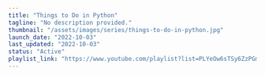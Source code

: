```yaml
---
title: "Things to Do in Python"
tagline: "No description provided."
thumbnail: "/assets/images/series/things-to-do-in-python.jpg"
launch_date: "2022-10-03"
last_updated: "2022-10-03"
status: "Active"
playlist_link: "https://www.youtube.com/playlist?list=PLYeOw6sTSy6ZzPGmp90q-7V6cIpSJVZfi"
---
```

